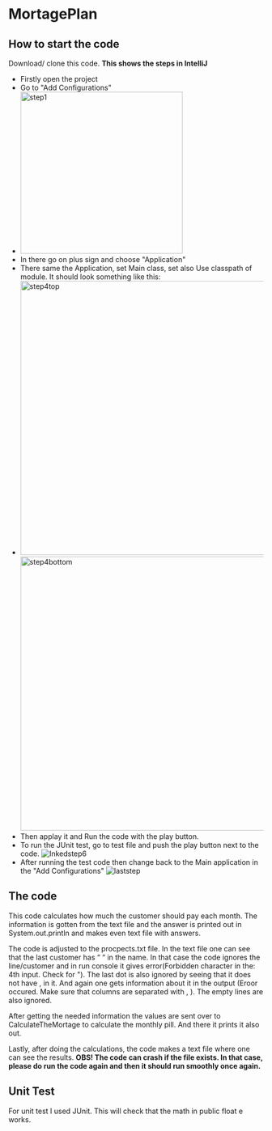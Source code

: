 # MortagePlan
## How to start the code
Download/ clone this code.
<b>This shows the steps in IntelliJ</b>
- Firstly open the project
- Go to "Add Configurations" 
- <img width="320" alt="step1" src="https://user-images.githubusercontent.com/70576475/153418569-58038971-9914-4425-a694-486f53ce4d62.PNG">
- In there go on plus sign and choose "Application"
- There same the Application, set Main class, set also Use classpath of module. It should look something like this: 
- <img width="542" alt="step4top" src="https://user-images.githubusercontent.com/70576475/153419540-b14645fa-3ea4-4d9c-a114-6f6e247fc585.png"> <img width="542" alt="step4bottom" src="https://user-images.githubusercontent.com/70576475/153419566-8b60142d-300d-4fd8-a4a0-ebe002872e5c.png">
- Then applay it and Run the code with the play button.
- To run the JUnit test, go to test file and push the play button next to the code. ![Inkedstep6](https://user-images.githubusercontent.com/70576475/153419936-fb8cdc33-063a-412d-a3ba-6987d2fa0548.jpg)
- After running the test code then change back to the Main application in the "Add Configurations" ![laststep](https://user-images.githubusercontent.com/70576475/153420416-98bc6584-b700-4bdc-bb23-270ba23e6e64.jpg)

## The code
This code calculates how much the customer should  pay each month. The information is gotten from the text file and the answer is printed out in System.out.println and makes even text file with answers.

The code is adjusted to the procpects.txt file. In the text file one can see that the last customer has “ “ in the name. In that case the code ignores the line/customer and in run console it gives error(Forbidden character in the: 4th input. Check for "). The last dot is also ignored by seeing that it does not have , in it. And again one gets information about it in the output (Eroor occured. Make sure that columns are separated with , ). The empty lines are also ignored. 

After getting the needed information the values are sent over to CalculateTheMortage to calculate the monthly pill. And there it prints it also out.

Lastly, after doing the calculations, the code makes a text file where one can see the results. 
<b>OBS! The code can crash if the file exists. In that case, please do run the code again and then it should run smoothly once again.</b>

## Unit Test
For unit test I used JUnit. This will check that the math in public float e works.

